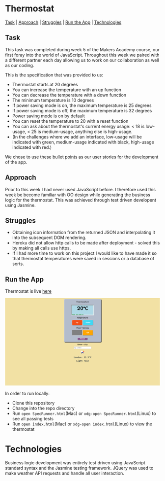 # Thermostat

[Task](#task) | [Approach](#approach) | [Struggles](#struggles) | [Run the App](#demo) | [Technologies](#technologies)


## <a name="task">Task</a>

This task was completed during week 5 of the Makers Academy course, our first foray into the world of JavaScript. Throughout this week we paired with a different partner each day allowing us to work on our collaboration as well as our coding.

This is the specification that was provided to us:

* Thermostat starts at 20 degrees
* You can increase the temperature with an up function
* You can decrease the temperature with a down function
* The minimum temperature is 10 degrees
* If power saving mode is on, the maximum temperature is 25 degrees
* If power saving mode is off, the maximum temperature is 32 degrees
* Power saving mode is on by default
* You can reset the temperature to 20 with a reset function
* You can ask about the thermostat's current energy usage: < 18 is low-usage, < 25 is medium-usage, anything else is high-usage.
* (In the challenges where we add an interface, low-usage will be indicated with green, medium-usage indicated with black, high-usage indicated with red.)

We chose to use these bullet points as our user stories for the development of the app.


## <a name="approach">Approach</a>

Prior to this week I had never used JavaScript before. I therefore used this week be become familiar with OO design while generating the business logic for the thermostat. This was achieved through test driven developent using Jasmine.

## <a name="struggles">Struggles</a>

* Obtaining icon information from the returned JSON and interpolating it into the subsequent DOM rendering.
* Heroku did not allow http calls to be made after deployment - solved this by making all calls use https.
* If I had more time to work on this project I would like to have made it so that thermostat temperatures were saved in sessions or a database of sorts.

## <a name="demo">Run the App</a>

Thermostat is live [here](https://thermostat-final.herokuapp.com/index.html)

![](images/thermostat.png)

In order to run locally:

* Clone this repository
* Change into the repo directory
* Run `open SpecRunner.html`(Mac) or `xdg-open SpecRunner.html`(Linux) to see all passing tests
* Run `open index.html`(Mac) or `xdg-open index.html`(Linux) to view the thermostat

# <a name="technologies">Technologies</a>

Business logic development was entirely test driven using JavaScript standard syntax and the Jasmine testing framework. JQuery was used to make weather API requests and handle all user interaction.
